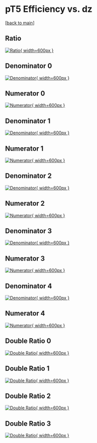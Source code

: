 # pT5 Efficiency vs. dz

[[back to main](./)]



## Ratio

[![Ratio](../mtv/var/pT5_loweta_0_0_eff_dz.png){ width=600px }](../mtv/var/pT5_loweta_0_0_eff_dz.pdf)

## Denominator 0

[![Denominator](../mtv/den/pT5_loweta_0_0_eff_dz_den0.png){ width=600px }](../mtv/den/pT5_loweta_0_0_eff_dz_den0.pdf)

## Numerator 0

[![Numerator](../mtv/num/pT5_loweta_0_0_eff_dz_num0.png){ width=600px }](../mtv/num/pT5_loweta_0_0_eff_dz_num0.pdf)

## Denominator 1

[![Denominator](../mtv/den/pT5_loweta_0_0_eff_dz_den1.png){ width=600px }](../mtv/den/pT5_loweta_0_0_eff_dz_den1.pdf)

## Numerator 1

[![Numerator](../mtv/num/pT5_loweta_0_0_eff_dz_num1.png){ width=600px }](../mtv/num/pT5_loweta_0_0_eff_dz_num1.pdf)

## Denominator 2

[![Denominator](../mtv/den/pT5_loweta_0_0_eff_dz_den2.png){ width=600px }](../mtv/den/pT5_loweta_0_0_eff_dz_den2.pdf)

## Numerator 2

[![Numerator](../mtv/num/pT5_loweta_0_0_eff_dz_num2.png){ width=600px }](../mtv/num/pT5_loweta_0_0_eff_dz_num2.pdf)

## Denominator 3

[![Denominator](../mtv/den/pT5_loweta_0_0_eff_dz_den3.png){ width=600px }](../mtv/den/pT5_loweta_0_0_eff_dz_den3.pdf)

## Numerator 3

[![Numerator](../mtv/num/pT5_loweta_0_0_eff_dz_num3.png){ width=600px }](../mtv/num/pT5_loweta_0_0_eff_dz_num3.pdf)

## Denominator 4

[![Denominator](../mtv/den/pT5_loweta_0_0_eff_dz_den4.png){ width=600px }](../mtv/den/pT5_loweta_0_0_eff_dz_den4.pdf)

## Numerator 4

[![Numerator](../mtv/num/pT5_loweta_0_0_eff_dz_num4.png){ width=600px }](../mtv/num/pT5_loweta_0_0_eff_dz_num4.pdf)

## Double Ratio 0

[![Double Ratio](../mtv/ratio/pT5_loweta_0_0_eff_dz_ratio0.png){ width=600px }](../mtv/ratio/pT5_loweta_0_0_eff_dz_ratio0.pdf)

## Double Ratio 1

[![Double Ratio](../mtv/ratio/pT5_loweta_0_0_eff_dz_ratio1.png){ width=600px }](../mtv/ratio/pT5_loweta_0_0_eff_dz_ratio1.pdf)

## Double Ratio 2

[![Double Ratio](../mtv/ratio/pT5_loweta_0_0_eff_dz_ratio2.png){ width=600px }](../mtv/ratio/pT5_loweta_0_0_eff_dz_ratio2.pdf)

## Double Ratio 3

[![Double Ratio](../mtv/ratio/pT5_loweta_0_0_eff_dz_ratio3.png){ width=600px }](../mtv/ratio/pT5_loweta_0_0_eff_dz_ratio3.pdf)

